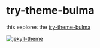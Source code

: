 # try-theme-bulma

this explores the [try-theme-bulma](https://jekyllthemes.io/theme/bulma)

[![jekyll-theme](https://img.shields.io/badge/jekyll--theme-bulma--clean--theme-blue?logo=jekyll&logoColor=red)](https://github.com/chrisrhymes/bulma-clean-theme)
